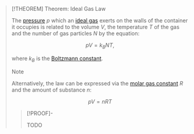 >[!THEOREM] Theorem: Ideal Gas Law
>
>The [pressure](../../Mechanics/Pressure.md) $p$ which an [ideal gas](Kinetic-Molecular%20Model%20of%20an%20Ideal%20Gas.md) exerts on the walls of the container it occupies is related to the volume $V$, the temperature $T$ of the gas and the number of gas particles $N$ by the equation:
>
>$$pV = k_BNT,$$
>
>where $k_B$ is the [Boltzmann constant](../Boltzmann%20Constant.md).
>
>>[!NOTE]
>>
>>Alternatively, the law can be expressed via the [molar gas constant](Molar%20Gas%20Constant.md) $R$ and the amount of substance $n$:
>>
>>$$pV = nRT$$
>>
>
>>[!PROOF]-
>>
>>TODO
>>
>